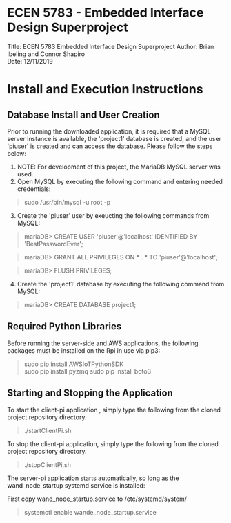 # ECEN 5783 - Embedded Interface Design Superproject
Title: ECEN 5783 Embedded Interface Design Superproject
Author: Brian Ibeling and Connor Shapiro  
Date: 12/11/2019  

# Install and Execution Instructions
## Database Install and User Creation
Prior to running the downloaded application, it is required that a MySQL server instance is available, the 'project1' database is created, and the user 'piuser' is created and can access the database. Please follow the steps below:

1. NOTE: For development of this project, the MariaDB MySQL server was used.
2. Open MySQL by executing the following command and entering needed credentials:
  > sudo /usr/bin/mysql -u root -p
3. Create the 'piuser' user by exeucting the following commands from MySQL:
  > mariaDB> CREATE USER 'piuser'@'localhost' IDENTIFIED BY 'BestPasswordEver';

  > mariaDB> GRANT ALL PRIVILEGES ON * . * TO 'piuser'@'localhost';

  > mariaDB> FLUSH PRIVILEGES;
4. Create the 'project1' database by executing the following command from MySQL:
  > mariaDB> CREATE DATABASE project1;

## Required Python Libraries
Before running the server-side and AWS applications, the following packages must be installed on the Rpi in use via pip3:
  > sudo pip install AWSIoTPythonSDK  
  > sudo pip install pyzmq
  > sudo pip install boto3

## Starting and Stopping the Application
To start the client-pi application , simply type the following from the cloned project repository directory.
  > ./startClientPi.sh

To stop the client-pi application, simply type the following from the cloned project repository directory.
  > ./stopClientPi.sh

The server-pi application starts automatically, so long as the wand_node_startup systemd service is installed:
  
First copy wand_node_startup.service to /etc/systemd/system/
  > systemctl enable wande_node_startup.service